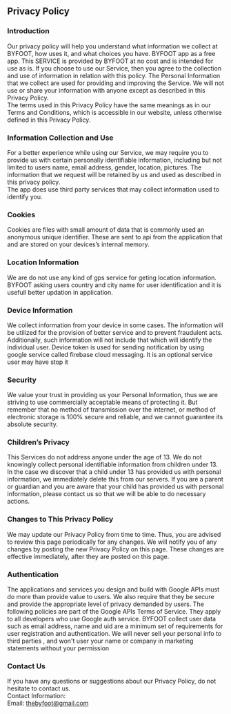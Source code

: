 Privacy Policy  
----------------

### Introduction  
Our privacy policy will help you understand what information we collect at BYFOOT, how uses it, and what choices you have.
BYFOOT app as a free app. This SERVICE is provided by BYFOOT at no cost and is intended for use as is.
If you choose to use our Service, then you agree to the collection and use of information in  relation with this policy. The Personal Information that we collect are used for providing and improving the Service. We will not use or share your information with anyone except as described in this Privacy Policy.  
The terms used in this Privacy Policy have the same meanings as in our Terms and Conditions, which is accessible in our website, unless otherwise  defined in this Privacy Policy.

### Information Collection and Use  
For a better experience while using our Service, we may require you to provide us with certain personally identifiable information, including but not limited to users name, email address, gender, location, pictures. The information that we request will be retained by us and used as described in this privacy policy.  
The app does use third party services that may collect information used to identify you. 

### Cookies  
Cookies are files with small amount of data that is commonly used an anonymous unique identifier. These are sent to api from the application that and are stored on your devices’s internal memory.  

  

### Location Information  
We are do not use any kind of gps service for geting location information. BYFOOT asking users country and city name for user identification and it is usefull better updation in application.  

### Device Information  
We collect information from your device in some cases. The information will be utilized for the provision of better service and to prevent fraudulent acts. Additionally, such information will not include that which will identify the individual user.  Device token is used for sending notification by using google service called firebase cloud messaging. It is an optional service user may have stop it
 

### Security  
We value your trust in providing us your Personal Information, thus we are striving to use commercially acceptable means of protecting it. But remember that no method of transmission over  the internet, or method of electronic storage is 100% secure and reliable, and we cannot guarantee its absolute security.  

### Children’s Privacy  
This Services do not address anyone under the age of 13. We do not knowingly collect personal identifiable information from children under 13. In the case we discover that a child under 13 has provided us with personal information, we immediately delete this from our servers. If you  are  a  parent  or  guardian and you are aware that your child has provided us with personal information, please contact us so that we will be able to do necessary actions.  

### Changes to This Privacy Policy  
We may update our Privacy Policy from time to time. Thus, you are advised to review this page periodically for any changes. We will notify you of any changes by posting the new Privacy Policy on this page. These changes are effective immediately, after they are posted on this page. 

### Authentication

The applications and services you design and build with Google APIs must do more than provide value to users. We also require that they be secure and provide the appropriate level of privacy demanded by users. The following policies are part of the Google APIs Terms of Service. They apply to all developers who use Google auth service. BYFOOT collect user data such as email address, name and uid are a minimum set of requirements for user registration and authentication.  We will never sell your personal info to third parties , and won't user your name or company in marketing statements without your permission



### Contact Us  
If you have any questions or suggestions about our Privacy Policy, do not hesitate to contact us.  
Contact Information:  
Email: thebyfoot@gmail.com 
